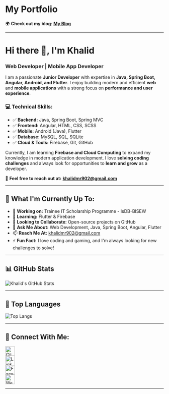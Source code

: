 # **My Portfolio**  

🌍 **Check out my blog**: [**My Blog**](https://khalid8478.blogspot.com/)  

---

# **Hi there 👋, I'm Khalid**  
### **Web Developer | Mobile App Developer**  

I am a passionate **Junior Developer** with expertise in **Java, Spring Boot, Angular, Android, and Flutter**. I enjoy building modern and efficient **web** and **mobile applications** with a strong focus on **performance and user experience**.  

### **💻 Technical Skills:**  
- ✅ **Backend:** Java, Spring Boot, Spring MVC  
- ✅ **Frontend:** Angular, HTML, CSS, SCSS  
- ✅ **Mobile:** Android (Java), Flutter  
- ✅ **Database:** MySQL, SQL, SQLite  
- ✅ **Cloud & Tools:** Firebase, Git, GitHub  

Currently, I am learning **Firebase and Cloud Computing** to expand my knowledge in modern application development. I love **solving coding challenges** and always look for opportunities to **learn and grow** as a developer.  

📩 **Feel free to reach out at:** [**khalidmr902@gmail.com**](mailto:khalidmr902@gmail.com)  

---

## 🚀 **What I'm Currently Up To:**  
- 🔭 **Working on:** Trainee IT Scholarship Programme - IsDB-BISEW  
- 🌱 **Learning:** Flutter & Firebase  
- 👯 **Looking to Collaborate:** Open-source projects on GitHub  
- 💬 **Ask Me About:** Web Development, Java, Spring Boot, Angular, Flutter  
- 📫 **Reach Me At:** khalidmr902@gmail.com  
- ⚡ **Fun Fact:** I love coding and gaming, and I'm always looking for new challenges to solve!  

---

## 📊 **GitHub Stats**  
![Khalid's GitHub Stats](https://github-readme-stats.vercel.app/api?username=your-github-username&show_icons=true&theme=tokyonight)  

---

## 🎯 **Top Languages**  
![Top Langs](https://github-readme-stats.vercel.app/api/top-langs/?username=your-github-username&layout=compact&theme=tokyonight)  

---

## 🔗 **Connect With Me:**  
[<img src='https://cdn.jsdelivr.net/npm/simple-icons@3.0.1/icons/github.svg' alt='GitHub' height='30'>](https://github.com/your-github-username)  
[<img src='https://cdn.jsdelivr.net/npm/simple-icons@3.0.1/icons/linkedin.svg' alt='LinkedIn' height='30'>](https://www.linkedin.com/in/your-linkedin/)  
[<img src='https://cdn.jsdelivr.net/npm/simple-icons@3.0.1/icons/facebook.svg' alt='Facebook' height='30'>](https://www.facebook.com/your-facebook/)  
[<img src='https://cdn.jsdelivr.net/npm/simple-icons@3.0.1/icons/icloud.svg' alt='Website' height='30'>](https://khalid775.blogspot.com/)  

---
